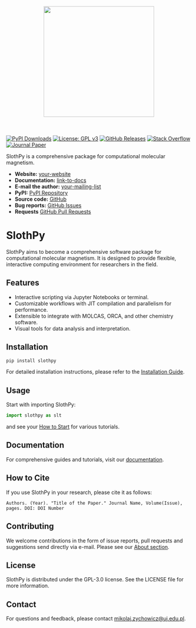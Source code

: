 <h1 align="center">
<img src="https://raw.githubusercontent.com/MTZ-dev/slothpy/main/doc/source/_static/slothpy_3.png" width="300">
</h1><br>

[![PyPI Downloads](https://img.shields.io/pypi/dm/slothpy.svg?label=PyPI%20downloads)](
https://pypi.org/project/slothpy/)
[![License: GPL v3](https://img.shields.io/badge/License-GPLv3-blue.svg)](https://www.gnu.org/licenses/gpl-3.0)
[![GitHub Releases](https://img.shields.io/github/release-pre/MTZ-dev/slothpy.svg)](https://github.com/MTZ-dev/slothpy/releases)
[![Stack Overflow](https://img.shields.io/badge/stackoverflow-Ask%20questions-blue.svg)](
https://stackoverflow.com/questions/tagged/slothpy)
[![Journal Paper](https://img.shields.io/badge/DOI-your-paper-doi-blue)](
https://doi.org/your-paper-doi)

SlothPy is a comprehensive package for computational molecular magnetism.

- **Website:** [your-website](https://your-website)
- **Documentation:** [link-to-docs](https://link-to-docs)
- **E-mail the author:** [your-mailing-list](mikolaj.zychowicz@uj.edu.pl)
- **PyPI:** [PyPI Repository](https://pypi.org/project/slothpy/)
- **Source code:** [GitHub](https://github.com/MTZ-dev/slothpy)
- **Bug reports:** [GitHub Issues](https://github.com/MTZ-dev/slothpy/issues)
- **Requests** [GitHub Pull Requests](https://github.com/MTZ-dev/slothpy/pulls)



# SlothPy

SlothPy aims to become a comprehensive software package for computational molecular magnetism. It is designed to provide flexible, interactive computing environment for researchers in the field.

## Features

- Interactive scripting via Jupyter Notebooks or terminal.
- Customizable workflows with JIT compilation and parallelism for performance.
- Extensible to integrate with MOLCAS, ORCA, and other chemistry software.
- Visual tools for data analysis and interpretation.

## Installation

```bash
pip install slothpy
```

For detailed installation instructions, please refer to the [Installation Guide](link-to-docs).

## Usage

Start with importing SlothPy:

```python
import slothpy as slt
```

and see your [How to Start](link-to-how-to-start) for various tutorials.

## Documentation

For comprehensive guides and tutorials, visit our [documentation](link-to-docs).

## How to Cite

If you use SlothPy in your research, please cite it as follows:

```
Authors. (Year). "Title of the Paper." Journal Name, Volume(Issue), pages. DOI: DOI Number
```

## Contributing

We welcome contributions in the form of issue reports, pull requests and suggestions send directly via e-mail. Please see our [About section](link-to-about). 

## License

SlothPy is distributed under the GPL-3.0 license. See the LICENSE file for more information.

## Contact

For questions and feedback, please contact mikolaj.zychowicz@uj.edu.pl.
